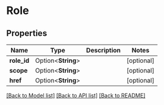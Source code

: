 # Role

## Properties

Name | Type | Description | Notes
------------ | ------------- | ------------- | -------------
**role_id** | Option<**String**> |  | [optional]
**scope** | Option<**String**> |  | [optional]
**href** | Option<**String**> |  | [optional]

[[Back to Model list]](../README.md#documentation-for-models) [[Back to API list]](../README.md#documentation-for-api-endpoints) [[Back to README]](../README.md)



